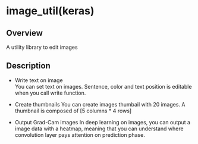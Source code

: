 # image_util(keras)

## Overview
A utility library to edit images

## Description
- Write text on image  
You can set text on images. Sentence, color and text position is editable when you call write function.

- Create thumbnails
You can create images thumbail with 20 images. A thumbnail is composed of [5 columns * 4 rows]

- Output Grad-Cam images 
In deep learning on images, you can output a image data with a heatmap, meaning that you can understand where convolution layer pays attention on prediction phase.